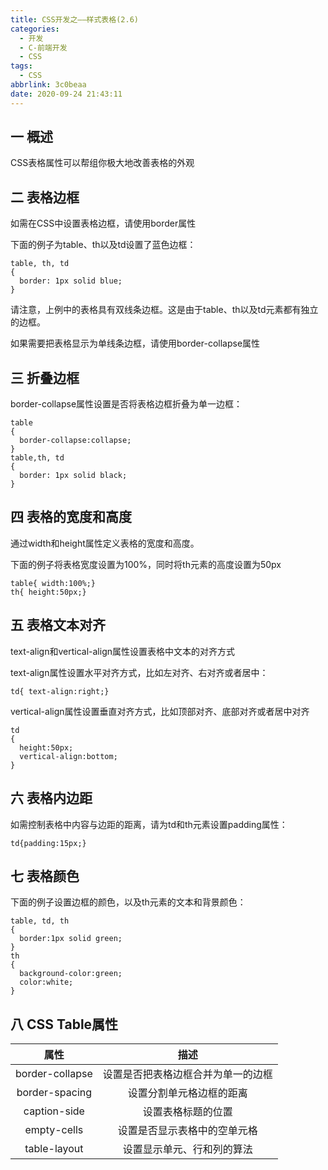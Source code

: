 ```yaml
---
title: CSS开发之——样式表格(2.6)
categories:
  - 开发
  - C-前端开发
  - CSS
tags:
  - CSS
abbrlink: 3c0beaa
date: 2020-09-24 21:43:11
---
```

## 一 概述

CSS表格属性可以帮组你极大地改善表格的外观

<!--more-->

## 二 表格边框

如需在CSS中设置表格边框，请使用border属性

下面的例子为table、th以及td设置了蓝色边框：

```
table, th, td
{
  border: 1px solid blue;
}
```

请注意，上例中的表格具有双线条边框。这是由于table、th以及td元素都有独立的边框。

如果需要把表格显示为单线条边框，请使用border-collapse属性

## 三 折叠边框

border-collapse属性设置是否将表格边框折叠为单一边框：

```
table
{
  border-collapse:collapse;
}
table,th, td
{
  border: 1px solid black;
}
```

## 四 表格的宽度和高度

通过width和height属性定义表格的宽度和高度。

下面的例子将表格宽度设置为100%，同时将th元素的高度设置为50px

```
table{ width:100%;}
th{ height:50px;}
```

## 五 表格文本对齐

text-align和vertical-align属性设置表格中文本的对齐方式

text-align属性设置水平对齐方式，比如左对齐、右对齐或者居中：

```
td{ text-align:right;}
```

vertical-align属性设置垂直对齐方式，比如顶部对齐、底部对齐或者居中对齐

```
td
{
  height:50px;
  vertical-align:bottom;
}
```

## 六 表格内边距

如需控制表格中内容与边距的距离，请为td和th元素设置padding属性：

```
td{padding:15px;}
```

## 七 表格颜色

下面的例子设置边框的颜色，以及th元素的文本和背景颜色：

```
table, td, th
{
  border:1px solid green;
}
th
{
  background-color:green;
  color:white;
}
```

## 八 CSS Table属性

|      属性       |                描述                |
| :-------------: | :--------------------------------: |
| border-collapse | 设置是否把表格边框合并为单一的边框 |
| border-spacing  |      设置分割单元格边框的距离      |
|  caption-side   |         设置表格标题的位置         |
|   empty-cells   |    设置是否显示表格中的空单元格    |
|  table-layout   |     设置显示单元、行和列的算法     |

